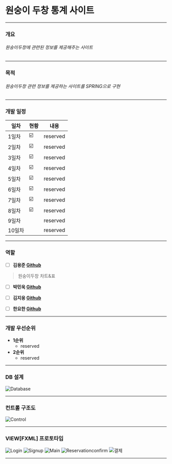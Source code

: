 # 원숭이 두창 통계 사이트
* * *
### 개요
<h6> 원숭이두창에 관련된 정보를 제공해주는 사이트 </h6>

***

### 목적
<h6>원숭이두창 관련 정보를 제공하는 사이트를 SPRING으로 구현</h6>

* * *
### 개발 일정

| 일차 | 현황 | 내용 |
| ------ | --------- | ----------------------- |
| 1일차 | :ballot_box_with_check: | reserved |
| 2일차 | :ballot_box_with_check: | reserved |
| 3일차 | :ballot_box_with_check: | reserved |
| 4일차 | :ballot_box_with_check: | reserved |
| 5일차 | :ballot_box_with_check: | reserved |
| 6일차 | :ballot_box_with_check: | reserved |
| 7일차 | :ballot_box_with_check: | reserved |
| 8일차 | :ballot_box_with_check: | reserved |
| 9일차 |  | reserved |
| 10일차|  | reserved | 

***

### 역할

- [ ] __김용준 [Github](https://github.com/godoklife/JAVA_study)__
> 원숭이두창 차트&표 



- [ ] __박민욱 [Github](https://github.com/Heeahn/Ezen_Web_A)__
> 



- [ ] __김지웅 [Github](https://github.com/KimJiUng/java2)__
>



- [ ] __한요한 [Github](https://github.com/JSB95/Academy)__
>

***

### 개발 우선순위
+ **1순위**
  - reserved
+ **2순위**
  - reserved

***

### DB 설계

![Database](3/readmeimg/Database.jpg)

***

### 컨트롤 구조도

![Control](3/readmeimg/Control.jpg)

***

### VIEW[FXML] 프로토타입

![Login](3/readmeimg/login.png)
![Signup](3/readmeimg/signup.png)
![Main](3/readmeimg/main.png)
![Reservationconfirm](3/readmeimg/Reservationconfirm.png)
![결제](3/readmeimg/결제.png)
***
